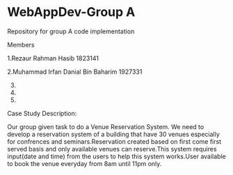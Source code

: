 # WebAppDev-Group A
Repository for group A code implementation

Members 

1.Rezaur Rahman Hasib 1823141

2.Muhammad Irfan Danial Bin Baharim 1927331

3.

4.

5.


Case Study Description:

Our group given task to do a Venue Reservation System.
We need to develop a reservation system of a building that have 30 venues especially
for confrences and seminars.Reservation created based on first come first served 
basis and only available venues can reserve.This system requires input(date and time)
from the users to help this system works.User available to book the venue everyday from 8am 
until 11pm only. 
